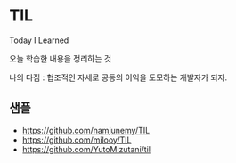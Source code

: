 # TIL

Today I Learned

오늘 학습한 내용을 정리하는 것

나의 다짐 : 협조적인 자세로 공동의 이익을 도모하는 개발자가 되자.

## 샘플
- https://github.com/namjunemy/TIL
- https://github.com/milooy/TIL
- https://github.com/YutoMizutani/til
